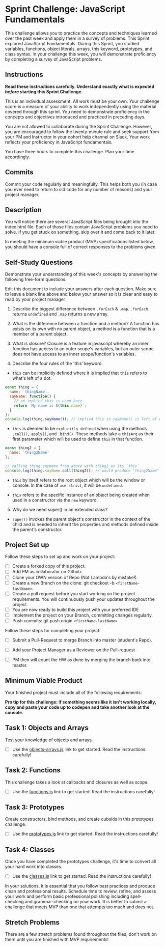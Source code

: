 # Sprint Challenge: JavaScript Fundamentals

This challenge allows you to practice the concepts and techniques learned over the past week and apply them in a survey of problems. This Sprint explored JavaScript Fundamentals. During this Sprint, you studied variables, functions, object literals, arrays, this keyword, prototypes, and class syntax. In your challenge this week, you will demonstrate proficiency by completing a survey of JavaScript problems.

## Instructions

**Read these instructions carefully. Understand exactly what is expected _before_ starting this Sprint Challenge.**

This is an individual assessment. All work must be your own. Your challenge score is a measure of your ability to work independently using the material covered through this sprint. You need to demonstrate proficiency in the concepts and objectives introduced and practiced in preceding days.

You are not allowed to collaborate during the Sprint Challenge. However, you are encouraged to follow the twenty-minute rule and seek support from your PM and Instructor in your cohort help channel on Slack. Your work reflects your proficiency in JavaScript fundamentals.

You have three hours to complete this challenge. Plan your time accordingly.

## Commits

Commit your code regularly and meaningfully. This helps both you (in case you ever need to return to old code for any number of reasons) and your project manager.

## Description

You will notice there are several JavaScript files being brought into the index.html file.  Each of those files contain JavaScript problems you need to solve.  If you get stuck on something, skip over it and come back to it later.

In meeting the minimum viable product (MVP) specifications listed below, you should have a console full of correct responses to the problems given.

## Self-Study Questions

Demonstrate your understanding of this week's concepts by answering the following free-form questions.

Edit this document to include your answers after each question. Make sure to leave a blank line above and below your answer so it is clear and easy to read by your project manager

1. Describe the biggest difference between `.forEach` & `.map`.
`.forEach` returns `undefined` and `.map` returns a new array.

2. What is the difference between a function and a method?
A function has exists on its own with no parent object, a method is a function that is a member of a parent object.

3. What is closure?
Closure is a feature in javascript whereby an inner function has access to an outer scope's variables, but an outer
scope does not have access to an inner scope/function's variables.

4. Describe the four rules of the 'this' keyword.

- `this` can be implicitly defined where it is implied that `this` refers to what's left of a dot.

```javascript
const thing = {
  name: 'thingName',
  sayName: function() {
    // an implied this is used here
    return `My name is ${this.name}`;
  }
};
console.log(thing.sayName()); // implied this in sayName() is left of dot.
```

- `this` is deemed to be `explicitly defined` when using the methods `.call()`,`.apply()`, and `.bind()`.  These methods take a `thisArg` as their first parameter which will be used to define `this` in that function.

```javascript
const thing2 = {
  name: 'thing2Name'
};

// calling thing.sayName from above with thing2 as its `this`
console.log(thing.sayName.call(thing2)); // would produce "thing2Name"
```

- `this` by itself refers to the root object which will be the window or console. In the case of `use strict`, it will be `undefined`.

- `this` refers to the specific instance of an object being created when used in a constructor via the `new` keyword.

5. Why do we need super() in an extended class?

- `super()` invokes the parent object's constructor in the context of the child and is needed to inherit the properties
    and methods defined inside the parent's constructor.

## Project Set up

Follow these steps to set up and work on your project:

- [ ] Create a forked copy of this project.
- [ ] Add PM as collaborator on Github.
- [ ] Clone your OWN version of Repo (Not Lambda's by mistake!).
- [ ] Create a new Branch on the clone: git checkout -b `<firstName-lastName>`.
- [ ] Create a pull request before you start working on the project requirements.  You will continuously push your updates throughout the project.
- [ ] You are now ready to build this project with your preferred IDE
- [ ] Implement the project on your Branch, committing changes regularly.
- [ ] Push commits: git push origin `<firstName-lastName>`.

Follow these steps for completing your project:

- [ ] Submit a Pull-Request to merge <firstName-lastName> Branch into master (student's  Repo).
- [ ] Add your Project Manager as a Reviewer on the Pull-request
- [ ] PM then will count the HW as done by  merging the branch back into master.


## Minimum Viable Product

Your finished project must include all of the following requirements:

**Pro tip for this challenge: If something seems like it isn't working locally, copy and paste your code up to codepen and take another look at the console.**

## Task 1: Objects and Arrays
Test your knowledge of objects and arrays.
* [ ] Use the [objects-arrays.js](challenges/objects-arrays.js) link to get started.  Read the instructions carefully!

## Task 2: Functions
This challenge takes a look at callbacks and closures as well as scope.
* [ ] Use the [functions.js](challenges/functions.js) link to get started. Read the instructions carefully!

## Task 3: Prototypes
Create constructors, bind methods, and create cuboids in this prototypes challenge.
* [ ] Use the [prototypes.js](challenges/prototypes.js) link to get started. Read the instructions carefully!

## Task 4: Classes
Once you have completed the prototypes challenge, it's time to convert all your hard work into classes.
* [ ] Use the [classes.js](challenges/classes.js) link to get started. Read the instructions carefully!

In your solutions, it is essential that you follow best practices and produce clean and professional results. Schedule time to review, refine, and assess your work and perform basic professional polishing including spell-checking and grammar-checking on your work. It is better to submit a challenge that meets MVP than one that attempts too much and does not.

## Stretch Problems

There are a few stretch problems found throughout the files, don't work on them until you are finished with MVP requirements!
